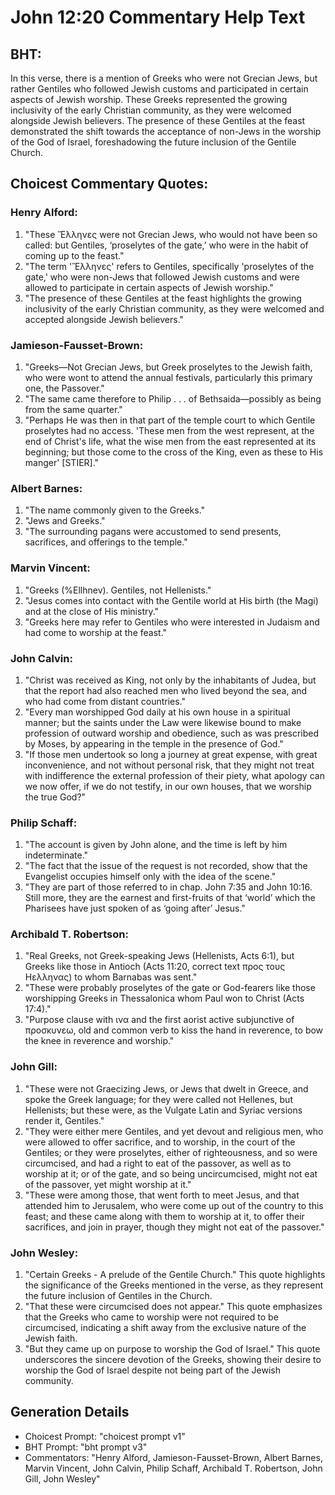 # John 12:20 Commentary Help Text

## BHT:
In this verse, there is a mention of Greeks who were not Grecian Jews, but rather Gentiles who followed Jewish customs and participated in certain aspects of Jewish worship. These Greeks represented the growing inclusivity of the early Christian community, as they were welcomed alongside Jewish believers. The presence of these Gentiles at the feast demonstrated the shift towards the acceptance of non-Jews in the worship of the God of Israel, foreshadowing the future inclusion of the Gentile Church.

## Choicest Commentary Quotes:
### Henry Alford:
1. "These Ἕλληνες were not Grecian Jews, who would not have been so called: but Gentiles, ‘proselytes of the gate,’ who were in the habit of coming up to the feast." 
2. "The term 'Ἕλληνες' refers to Gentiles, specifically 'proselytes of the gate,' who were non-Jews that followed Jewish customs and were allowed to participate in certain aspects of Jewish worship." 
3. "The presence of these Gentiles at the feast highlights the growing inclusivity of the early Christian community, as they were welcomed and accepted alongside Jewish believers."

### Jamieson-Fausset-Brown:
1. "Greeks—Not Grecian Jews, but Greek proselytes to the Jewish faith, who were wont to attend the annual festivals, particularly this primary one, the Passover." 
2. "The same came therefore to Philip . . . of Bethsaida—possibly as being from the same quarter." 
3. "Perhaps He was then in that part of the temple court to which Gentile proselytes had no access. 'These men from the west represent, at the end of Christ's life, what the wise men from the east represented at its beginning; but those come to the cross of the King, even as these to His manger' [STIER]."

### Albert Barnes:
1. "The name commonly given to the Greeks."
2. "Jews and Greeks."
3. "The surrounding pagans were accustomed to send presents, sacrifices, and offerings to the temple."

### Marvin Vincent:
1. "Greeks (%Ellhnev). Gentiles, not Hellenists." 
2. "Jesus comes into contact with the Gentile world at His birth (the Magi) and at the close of His ministry." 
3. "Greeks here may refer to Gentiles who were interested in Judaism and had come to worship at the feast."

### John Calvin:
1. "Christ was received as King, not only by the inhabitants of Judea, but that the report had also reached men who lived beyond the sea, and who had come from distant countries." 
2. "Every man worshipped God daily at his own house in a spiritual manner; but the saints under the Law were likewise bound to make profession of outward worship and obedience, such as was prescribed by Moses, by appearing in the temple in the presence of God." 
3. "If those men undertook so long a journey at great expense, with great inconvenience, and not without personal risk, that they might not treat with indifference the external profession of their piety, what apology can we now offer, if we do not testify, in our own houses, that we worship the true God?"

### Philip Schaff:
1. "The account is given by John alone, and the time is left by him indeterminate." 
2. "The fact that the issue of the request is not recorded, show that the Evangelist occupies himself only with the idea of the scene." 
3. "They are part of those referred to in chap. John 7:35 and John 10:16. Still more, they are the earnest and first-fruits of that ‘world’ which the Pharisees have just spoken of as ‘going after’ Jesus."

### Archibald T. Robertson:
1. "Real Greeks, not Greek-speaking Jews (Hellenists, Acts 6:1), but Greeks like those in Antioch (Acts 11:20, correct text προς τους Hελληνας) to whom Barnabas was sent."
2. "These were probably proselytes of the gate or God-fearers like those worshipping Greeks in Thessalonica whom Paul won to Christ (Acts 17:4)."
3. "Purpose clause with ινα and the first aorist active subjunctive of προσκυνεω, old and common verb to kiss the hand in reverence, to bow the knee in reverence and worship."

### John Gill:
1. "These were not Graecizing Jews, or Jews that dwelt in Greece, and spoke the Greek language; for they were called not Hellenes, but Hellenists; but these were, as the Vulgate Latin and Syriac versions render it, Gentiles."
2. "They were either mere Gentiles, and yet devout and religious men, who were allowed to offer sacrifice, and to worship, in the court of the Gentiles; or they were proselytes, either of righteousness, and so were circumcised, and had a right to eat of the passover, as well as to worship at it; or of the gate, and so being uncircumcised, might not eat of the passover, yet might worship at it."
3. "These were among those, that went forth to meet Jesus, and that attended him to Jerusalem, who were come up out of the country to this feast; and these came along with them to worship at it, to offer their sacrifices, and join in prayer, though they might not eat of the passover."

### John Wesley:
1. "Certain Greeks - A prelude of the Gentile Church." This quote highlights the significance of the Greeks mentioned in the verse, as they represent the future inclusion of Gentiles in the Church.
2. "That these were circumcised does not appear." This quote emphasizes that the Greeks who came to worship were not required to be circumcised, indicating a shift away from the exclusive nature of the Jewish faith.
3. "But they came up on purpose to worship the God of Israel." This quote underscores the sincere devotion of the Greeks, showing their desire to worship the God of Israel despite not being part of the Jewish community.


## Generation Details
- Choicest Prompt: "choicest prompt v1"
- BHT Prompt: "bht prompt v3"
- Commentators: "Henry Alford, Jamieson-Fausset-Brown, Albert Barnes, Marvin Vincent, John Calvin, Philip Schaff, Archibald T. Robertson, John Gill, John Wesley"
